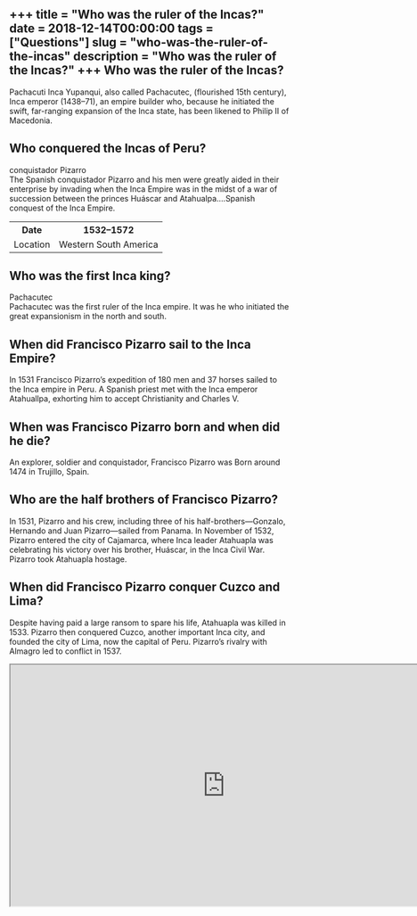 +++
title = "Who was the ruler of the Incas?"
date = 2018-12-14T00:00:00
tags = ["Questions"]
slug = "who-was-the-ruler-of-the-incas"
description = "Who was the ruler of the Incas?"
+++
Who was the ruler of the Incas?
-------------------------------

Pachacuti Inca Yupanqui, also called Pachacutec, (flourished 15th century), Inca emperor (1438–71), an empire builder who, because he initiated the swift, far-ranging expansion of the Inca state, has been likened to Philip II of Macedonia.

Who conquered the Incas of Peru?
--------------------------------

conquistador Pizarro  
The Spanish conquistador Pizarro and his men were greatly aided in their enterprise by invading when the Inca Empire was in the midst of a war of succession between the princes Huáscar and Atahualpa….Spanish conquest of the Inca Empire.

<table><tr><th>Date</th><th>1532–1572</th></tr><tr><td>Location</td><td>Western South America</td></tr></table>

Who was the first Inca king?
----------------------------

Pachacutec  
Pachacutec was the first ruler of the Inca empire. It was he who initiated the great expansionism in the north and south.

When did Francisco Pizarro sail to the Inca Empire?
---------------------------------------------------

In 1531 Francisco Pizarro’s expedition of 180 men and 37 horses sailed to the Inca empire in Peru. A Spanish priest met with the Inca emperor Atahuallpa, exhorting him to accept Christianity and Charles V.

When was Francisco Pizarro born and when did he die?
----------------------------------------------------

An explorer, soldier and conquistador, Francisco Pizarro was Born around 1474 in Trujillo, Spain.

Who are the half brothers of Francisco Pizarro?
-----------------------------------------------

In 1531, Pizarro and his crew, including three of his half-brothers—Gonzalo, Hernando and Juan Pizarro—sailed from Panama. In November of 1532, Pizarro entered the city of Cajamarca, where Inca leader Atahuapla was celebrating his victory over his brother, Huáscar, in the Inca Civil War. Pizarro took Atahuapla hostage.

When did Francisco Pizarro conquer Cuzco and Lima?
--------------------------------------------------

Despite having paid a large ransom to spare his life, Atahuapla was killed in 1533. Pizarro then conquered Cuzco, another important Inca city, and founded the city of Lima, now the capital of Peru. Pizarro’s rivalry with Almagro led to conflict in 1537.

<iframe allow="accelerometer; autoplay; clipboard-write; encrypted-media; gyroscope; picture-in-picture" allowfullscreen="" class="__youtube_prefs__  epyt-is-override  no-lazyload" data-no-lazy="1" data-origheight="433" data-origwidth="770" data-skipgform_ajax_framebjll="" height="433" id="_ytid_64687" loading="lazy" src="https://www.youtube.com/embed/zGAWnyH_BYQ?enablejsapi=1&autoplay=0&cc_load_policy=0&cc_lang_pref=&iv_load_policy=1&loop=0&modestbranding=0&rel=1&fs=1&playsinline=0&autohide=2&theme=dark&color=red&controls=1&" title="YouTube player" width="770"></iframe>